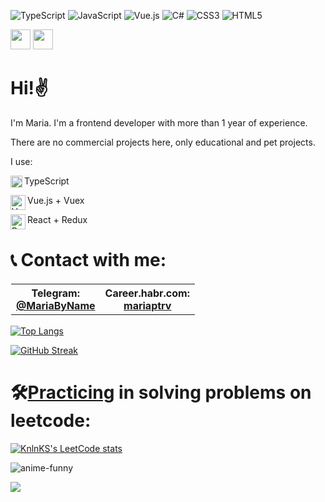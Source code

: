 <!--
**MariaPtrv/MariaPtrv** is a ✨ _special_ ✨ repository because its `README.md` (this file) appears on your GitHub profile.

Here are some ideas to get you started:

- 🔭 I’m currently working on ...
- 🌱 I’m currently learning ...
- 👯 I’m looking to collaborate on ...
- 🤔 I’m looking for help with ...
- 💬 Ask me about ...
- 📫 How to reach me: ...
- 😄 Pronouns: ...
- ⚡ Fun fact: ...
-->


<!--![Hi, I'm Maria frontend developer](https://user-images.githubusercontent.com/58878188/183631022-a0515d29-2aec-4b4a-b830-e6d2936572db.gif)-->


<!-- 
![Hi, I'm Maria frontend developer](https://user-images.githubusercontent.com/58878188/188247064-cdf32ce0-1c88-4069-93db-a7f2cc6777d9.gif) -->


![TypeScript](https://img.shields.io/badge/typescript-%23007ACC.svg?style=for-the-badge&logo=typescript&logoColor=white)
![JavaScript](https://img.shields.io/badge/javascript-%23323330.svg?style=for-the-badge&logo=javascript&logoColor=%23F7DF1E)
![Vue.js](https://img.shields.io/badge/vuejs-%2335495e.svg?style=for-the-badge&logo=vuedotjs&logoColor=%234FC08D)
![C#](https://img.shields.io/badge/c%23-%23239120.svg?style=for-the-badge&logo=c-sharp&logoColor=white)
![CSS3](https://img.shields.io/badge/css3-%231572B6.svg?style=for-the-badge&logo=css3&logoColor=white)
![HTML5](https://img.shields.io/badge/html5-%23E34F26.svg?style=for-the-badge&logo=html5&logoColor=white)

<img height="32" width="32" src="https://cdn.jsdelivr.net/npm/simple-icons@v8/icons/simpleicons.svg" />
<img height="32" width="32" src="https://unpkg.com/simple-icons@v8/icons/simpleicons.svg" />


<h1>Hi!✌️</h1>

<p>I'm Maria. I'm a frontend developer with more than 1 year of experience.</p>
<p>There are no commercial projects here, only educational and pet projects. </p>
<p>I use: </p>
<p><picture><source media="(prefers-color-scheme: dark)" srcset="https://raw.githubusercontent.com/simple-icons/simple-icons/develop/assets/readme/typescript-white.svg"><source media="(prefers-color-scheme: light)" srcset="https://raw.githubusercontent.com/simple-icons/simple-icons/develop/icons/typescript.svg"><img src="https://raw.githubusercontent.com/simple-icons/simple-icons/develop/icons/typescript.svg" alt="Typescript" align=left width=19 height=19></picture>TypeScript </p>
<p><picture><source media="(prefers-color-scheme: dark)" srcset="https://raw.githubusercontent.com/simple-icons/simple-icons/develop/assets/readme/vuedotjs-white.svg"><source media="(prefers-color-scheme: light)" srcset="https://raw.githubusercontent.com/simple-icons/simple-icons/develop/icons/vuedotjs.svg"><img src="https://raw.githubusercontent.com/simple-icons/simple-icons/develop/icons/vuedotjs.svg" alt="Vue" align=left width=24 height=24></picture> Vue.js + Vuex </p>
<p><picture><source media="(prefers-color-scheme: dark)" srcset="https://raw.githubusercontent.com/simple-icons/simple-icons/develop/assets/readme/react-white.svg"><source media="(prefers-color-scheme: light)" srcset="https://raw.githubusercontent.com/simple-icons/simple-icons/develop/icons/react.svg"><img src="https://raw.githubusercontent.com/simple-icons/simple-icons/develop/icons/react.svg" alt="React" align=left width=24 height=24></picture>React + Redux</p>



<h1>📞 Contact with me: </h1>
<table style="width: 100%; border: 1px solid transparent;">
<tr>
  <th>Telegram:<br> <a href='https://t.me/MariaByName'>@MariaByName</a></th>
  <th>Career.habr.com:<br> <a href='https://career.habr.com/mariaptrv'>mariaptrv</a></th>
</tr>
</table>

[![Top Langs](https://github-readme-stats.vercel.app/api/top-langs/?username=MariaPtrv&layout=compact&theme=github_dark&hide_border=true&show_icons=true&include_all_commits=true&count_private=true&show_owner=true)](https://github.com/MariaPtrv)

[![GitHub Streak](http://github-readme-streak-stats.herokuapp.com?user=MariaPtrv&hide_border=true&date_format=j%20M%5B%20Y%5D)](https://git.io/streak-stats)

<h1>🛠<a href='https://github.com/MariaPtrv/leetcode_Kotlin'>Practicing</a> in solving problems on leetcode:</h1>

[![KnlnKS's LeetCode stats](https://leetcode-stats-six.vercel.app/api?username=MariaPtrv&theme=light)](https://github.com/KnlnKS/leetcode-stats)

<p></p>


![anime-funny](https://user-images.githubusercontent.com/58878188/175789265-3b1de2d1-0a95-4f3d-b906-58ff17353cd9.gif)
                    
                                                                                                                    
[![](https://visitcount.itsvg.in/api?id=gbsk-an&icon=0&color=12)](https://visitcount.itsvg.in)

